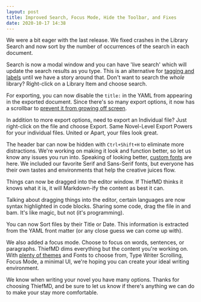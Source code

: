 ```yaml
---
layout: post
title: Improved Search, Focus Mode, Hide the Toolbar, and Fixes
date: 2020-10-17 14:38
---
```


We were a bit eager with the last release. We fixed crashes in the Library Search and now sort by the number of occurrences of the search in each document.

<!-- more -->

Search is now a modal window and you can have 'live search' which will update the search results as you type. This is an alternative for [tagging and labels](/tips/searching-and-tags) until we have a story around that. Don't want to search the *whole* library? Right-click on a Library Item and choose search.

For exporting, you can now disable the `title:` in the YAML from appearing in the exported document. Since there's so many export options, it now has a scrollbar to [prevent it from growing off screen](https://github.com/kmwallio/ThiefMD/issues/68).

In addition to more export options, need to export an Individual file? Just right-click on the file and choose Export. Same Novel-Level Export Powers for your individual files. United or Apart, your files look great.

The header bar can now be hidden with `Ctrl+Shift+H` to eliminate more distractions. We're working on making it look and function better, so let us know any issues you run into. Speaking of looking better, [custom fonts](https://github.com/kmwallio/ThiefMD/issues/69) are here. We included our favorite Serif and Sans-Serif fonts, but everyone has their own tastes and environments that help the creative juices flow.

Things can now be dragged into the editor window. If ThiefMD thinks it knows what it is, it will Markdown-ify the content as best it can.

Talking about dragging things into the editor, certain languages are now syntax highlighted in code blocks. Sharing some code, drag the file in and bam. It's like magic, but not (it's programming).

You can now Sort files by their Title or Date. This information is extracted from the YAML front matter (or any close guess we can come up with).

We also added a focus mode. Choose to focus on words, sentences, or paragraphs. ThiefMD dims everything but the content you're working on. With [plenty of themes](https://themes.thiefmd.com) and Fonts to choose from, Type Writer Scrolling, Focus Mode, a minimal UI, we're hoping you can create your ideal writing environment.

We know when writing your novel you have many options. Thanks for choosing ThiefMD, and be sure to let us know if there's anything we can do to make your stay more comfortable.